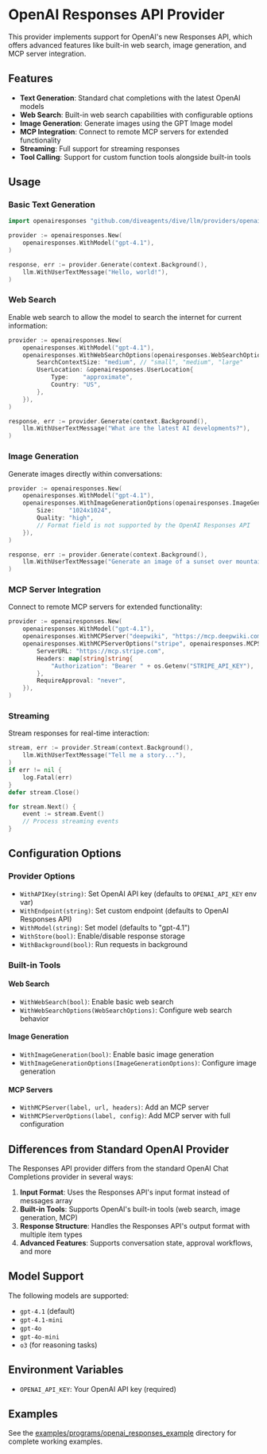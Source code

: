 # OpenAI Responses API Provider

This provider implements support for OpenAI's new Responses API, which offers advanced features like built-in web search, image generation, and MCP server integration.

## Features

- **Text Generation**: Standard chat completions with the latest OpenAI models
- **Web Search**: Built-in web search capabilities with configurable options
- **Image Generation**: Generate images using the GPT Image model
- **MCP Integration**: Connect to remote MCP servers for extended functionality
- **Streaming**: Full support for streaming responses
- **Tool Calling**: Support for custom function tools alongside built-in tools

## Usage

### Basic Text Generation

```go
import openairesponses "github.com/diveagents/dive/llm/providers/openai-responses"

provider := openairesponses.New(
    openairesponses.WithModel("gpt-4.1"),
)

response, err := provider.Generate(context.Background(),
    llm.WithUserTextMessage("Hello, world!"),
)
```

### Web Search

Enable web search to allow the model to search the internet for current information:

```go
provider := openairesponses.New(
    openairesponses.WithModel("gpt-4.1"),
    openairesponses.WithWebSearchOptions(openairesponses.WebSearchOptions{
        SearchContextSize: "medium", // "small", "medium", "large"
        UserLocation: &openairesponses.UserLocation{
            Type:    "approximate",
            Country: "US",
        },
    }),
)

response, err := provider.Generate(context.Background(),
    llm.WithUserTextMessage("What are the latest AI developments?"),
)
```

### Image Generation

Generate images directly within conversations:

```go
provider := openairesponses.New(
    openairesponses.WithModel("gpt-4.1"),
    openairesponses.WithImageGenerationOptions(openairesponses.ImageGenerationOptions{
        Size:    "1024x1024",
        Quality: "high",
        // Format field is not supported by the OpenAI Responses API
    }),
)

response, err := provider.Generate(context.Background(),
    llm.WithUserTextMessage("Generate an image of a sunset over mountains."),
)
```

### MCP Server Integration

Connect to remote MCP servers for extended functionality:

```go
provider := openairesponses.New(
    openairesponses.WithModel("gpt-4.1"),
    openairesponses.WithMCPServer("deepwiki", "https://mcp.deepwiki.com/mcp", nil),
    openairesponses.WithMCPServerOptions("stripe", openairesponses.MCPServerConfig{
        ServerURL: "https://mcp.stripe.com",
        Headers: map[string]string{
            "Authorization": "Bearer " + os.Getenv("STRIPE_API_KEY"),
        },
        RequireApproval: "never",
    }),
)
```

### Streaming

Stream responses for real-time interaction:

```go
stream, err := provider.Stream(context.Background(),
    llm.WithUserTextMessage("Tell me a story..."),
)
if err != nil {
    log.Fatal(err)
}
defer stream.Close()

for stream.Next() {
    event := stream.Event()
    // Process streaming events
}
```

## Configuration Options

### Provider Options

- `WithAPIKey(string)`: Set OpenAI API key (defaults to `OPENAI_API_KEY` env var)
- `WithEndpoint(string)`: Set custom endpoint (defaults to OpenAI Responses API)
- `WithModel(string)`: Set model (defaults to "gpt-4.1")
- `WithStore(bool)`: Enable/disable response storage
- `WithBackground(bool)`: Run requests in background

### Built-in Tools

#### Web Search
- `WithWebSearch(bool)`: Enable basic web search
- `WithWebSearchOptions(WebSearchOptions)`: Configure web search behavior

#### Image Generation
- `WithImageGeneration(bool)`: Enable basic image generation
- `WithImageGenerationOptions(ImageGenerationOptions)`: Configure image generation

#### MCP Servers
- `WithMCPServer(label, url, headers)`: Add an MCP server
- `WithMCPServerOptions(label, config)`: Add MCP server with full configuration

## Differences from Standard OpenAI Provider

The Responses API provider differs from the standard OpenAI Chat Completions provider in several ways:

1. **Input Format**: Uses the Responses API's input format instead of messages array
2. **Built-in Tools**: Supports OpenAI's built-in tools (web search, image generation, MCP)
3. **Response Structure**: Handles the Responses API's output format with multiple item types
4. **Advanced Features**: Supports conversation state, approval workflows, and more

## Model Support

The following models are supported:
- `gpt-4.1` (default)
- `gpt-4.1-mini`
- `gpt-4o`
- `gpt-4o-mini`
- `o3` (for reasoning tasks)

## Environment Variables

- `OPENAI_API_KEY`: Your OpenAI API key (required)

## Examples

See the [examples/programs/openai_responses_example](../../../examples/programs/openai_responses_example/) directory for complete working examples. 